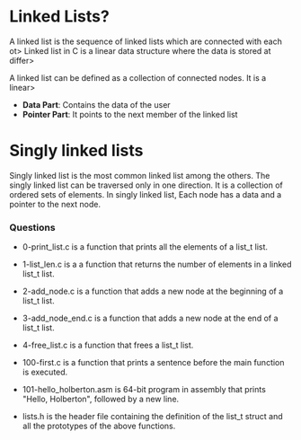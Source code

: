 #  Linked Lists? ##

A linked list is the sequence of linked lists which are connected with each ot>
 Linked list in C is a linear data structure where the data is stored at differ>

A linked list can be defined as a collection of connected nodes. It is a linear>
* **Data Part**: Contains the data of the user
* **Pointer Part**: It points to the next member of the linked list


# Singly linked lists #

Singly linked list is the most common linked list among the others. The singly
 linked list can be traversed only in one direction. It is a collection of
 ordered sets of elements. In singly linked list, Each node has a data and
 a pointer to the next node.


### Questions  ###
* 0-print_list.c is a function that prints all the elements of a list_t list.

* 1-list_len.c is a a function that returns the number of elements in a linked list_t list.

* 2-add_node.c is a function that adds a new node at the beginning of a list_t list.

* 3-add_node_end.c is a function that adds a new node at the end of a list_t list.

* 4-free_list.c is a function that frees a list_t list.

* 100-first.c is a function that prints a sentence before the main function is executed.

* 101-hello_holberton.asm is 64-bit program in assembly that prints "Hello, Holberton", followed by a new line.

* lists.h is the header file containing the definition of the list_t struct and all the prototypes of the above functions.

